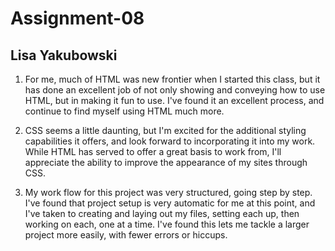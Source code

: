 # Assignment-08
## Lisa Yakubowski

1. For me, much of HTML was new frontier when I started this class, but it has
done an excellent job of not only showing and conveying how to use HTML,
but in  making it fun to use. I've found it an excellent process, and continue
to find myself using HTML much more.

2. CSS seems a little daunting, but I'm excited for the additional styling
capabilities it offers, and look forward to incorporating it into my work.
While HTML has served to offer a great basis to work from, I'll appreciate
the ability to improve the appearance of my sites through CSS.

3. My work flow for this project was very structured, going step by step.
I've found that project setup is very automatic for me at this point, and I've
taken to creating and laying out my files, setting each up, then working on
each, one at a time. I've found this lets me tackle a larger project more
easily, with fewer errors or hiccups.
